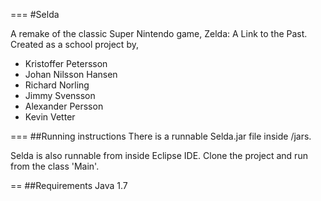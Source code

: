 ===
#Selda
<p>A remake of the classic Super Nintendo game, Zelda: A Link to the Past. <br>
Created as a school project by,</p>

<ul>
<li>Kristoffer Petersson</li>
<li>Johan Nilsson Hansen</li>
<li>Richard Norling</li>
<li>Jimmy Svensson</li>
<li>Alexander Persson</li>
<li>Kevin Vetter</li>
</ul>

===
##Running instructions
There is a runnable Selda.jar file inside /jars.


Selda is also runnable from inside Eclipse IDE.
Clone the project and run from the class 'Main'.
<br />

==
##Requirements
Java 1.7
<br />
